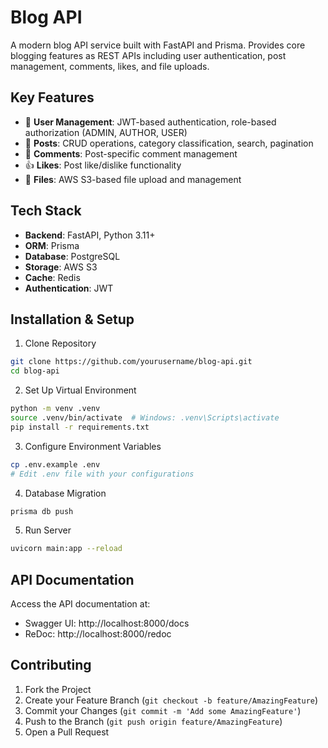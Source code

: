 # Blog API

A modern blog API service built with FastAPI and Prisma. Provides core blogging features as REST APIs including user authentication, post management, comments, likes, and file uploads.

## Key Features

- 🔐 **User Management**: JWT-based authentication, role-based authorization (ADMIN, AUTHOR, USER)
- 📝 **Posts**: CRUD operations, category classification, search, pagination
- 💬 **Comments**: Post-specific comment management
- 👍 **Likes**: Post like/dislike functionality
- 📁 **Files**: AWS S3-based file upload and management

## Tech Stack

- **Backend**: FastAPI, Python 3.11+
- **ORM**: Prisma
- **Database**: PostgreSQL
- **Storage**: AWS S3
- **Cache**: Redis
- **Authentication**: JWT

## Installation & Setup

1. Clone Repository
```bash
git clone https://github.com/yourusername/blog-api.git
cd blog-api
```

2. Set Up Virtual Environment
```bash
python -m venv .venv
source .venv/bin/activate  # Windows: .venv\Scripts\activate
pip install -r requirements.txt
```

3. Configure Environment Variables
```bash
cp .env.example .env
# Edit .env file with your configurations
```

4. Database Migration
```bash
prisma db push
```

5. Run Server
```bash
uvicorn main:app --reload
```

## API Documentation

Access the API documentation at:
- Swagger UI: http://localhost:8000/docs
- ReDoc: http://localhost:8000/redoc


## Contributing

1. Fork the Project
2. Create your Feature Branch (`git checkout -b feature/AmazingFeature`)
3. Commit your Changes (`git commit -m 'Add some AmazingFeature'`)
4. Push to the Branch (`git push origin feature/AmazingFeature`)
5. Open a Pull Request